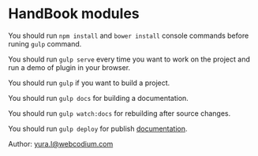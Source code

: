 # HandBook modules

You should run `npm install` and `bower install` console commands before runing `gulp` command.

You should run `gulp serve` every time you want to work on the project and run a demo of plugin in your browser.

You should run `gulp` if you want to build a project.

You should run `gulp docs` for building a documentation.

You should run `gulp watch:docs` for rebuilding after source changes.

You should run `gulp deploy` for publish [documentation](http://webcodium.github.io/handbook-modules/index.html).

Author: yura.l@webcodium.com
